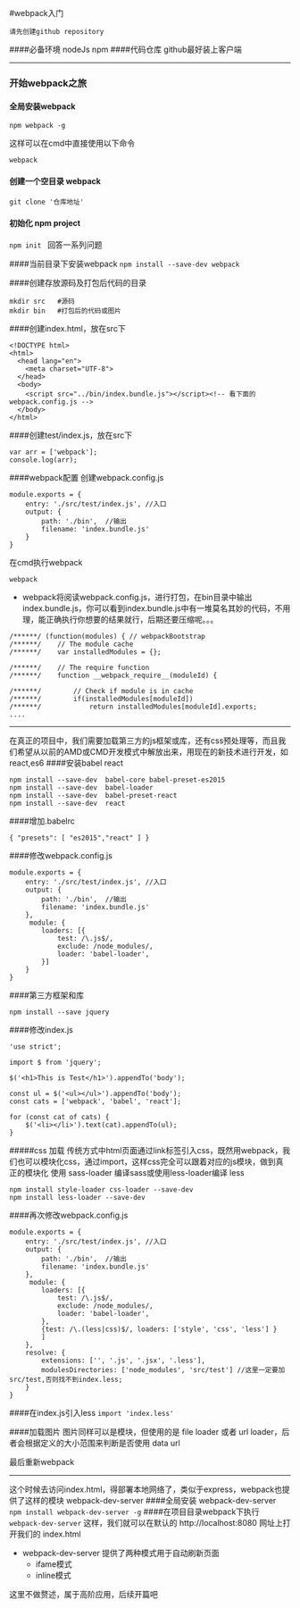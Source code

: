 #webpack入门

`请先创建github repository`

####必备环境
nodeJs
npm
####代码仓库
github最好装上客户端

----
### 开始webpack之旅
#### 全局安装webpack
`npm webpack -g`

这样可以在cmd中直接使用以下命令

`webpack`

#### 创建一个空目录 webpack
`git clone '仓库地址'`

#### 初始化 npm project
`npm init ` 回答一系列问题

####当前目录下安装webpack
`npm install --save-dev webpack`

####创建存放源码及打包后代码的目录
```
mkdir src   #源码
mkdir bin   #打包后的代码或图片
```
####创建index.html，放在src下
```
<!DOCTYPE html>
<html>
  <head lang="en">
    <meta charset="UTF-8">
  </head>
  <body>
    <script src="../bin/index.bundle.js"></script><!-- 看下面的webpack.config.js -->
  </body>
</html>
```
####创建test/index.js，放在src下
```
var arr = ['webpack'];
console.log(arr);
```
####webpack配置
创建webpack.config.js
```
module.exports = {
    entry: './src/test/index.js', //入口
    output: {
        path: './bin',  //输出
        filename: 'index.bundle.js'
    }
}
```
在cmd执行webpack

`webpack`

* webpack将阅读webpack.config.js，进行打包，在bin目录中输出 index.bundle.js，你可以看到index.bundle.js中有一堆莫名其妙的代码，不用理，能正确执行你想要的结果就行，后期还要压缩呢。。。
```
/******/ (function(modules) { // webpackBootstrap
/******/ 	// The module cache
/******/ 	var installedModules = {};

/******/ 	// The require function
/******/ 	function __webpack_require__(moduleId) {

/******/ 		// Check if module is in cache
/******/ 		if(installedModules[moduleId])
/******/ 			return installedModules[moduleId].exports;
....
```
------
在真正的项目中，我们需要加载第三方的js框架或库，还有css预处理等，而且我们希望从以前的AMD或CMD开发模式中解放出来，用现在的新技术进行开发，如react,es6
####安装babel react
```
npm install --save-dev  babel-core babel-preset-es2015
npm install --save-dev  babel-loader
npm install --save-dev  babel-preset-react
npm install --save-dev  react
```
####增加.babelrc
```
{ "presets": [ "es2015","react" ] }
```
####修改webpack.config.js
```
module.exports = {
    entry: './src/test/index.js', //入口
    output: {
        path: './bin',  //输出
        filename: 'index.bundle.js'
    },
     module: {
        loaders: [{
            test: /\.js$/,
            exclude: /node_modules/,
            loader: 'babel-loader',
        }]
    }
}
```
####第三方框架和库
```
npm install --save jquery
```
####修改index.js
```
'use strict';

import $ from 'jquery';

$('<h1>This is Test</h1>').appendTo('body');

const ul = $('<ul></ul>').appendTo('body');
const cats = ['webpack', 'babel', 'react'];

for (const cat of cats) {
    $('<li></li>').text(cat).appendTo(ul);
}
```
#####css 加载
传统方式中html页面通过link标签引入css，既然用webpack，我们也可以模块化css，通过import，这样css完全可以跟着对应的js模块，做到真正的模块化
使用 sass-loader 编译sass或使用less-loader编译 less
```
npm install style-loader css-loader --save-dev
npm install less-loader --save-dev
```

####再次修改webpack.config.js
```
module.exports = {
    entry: './src/test/index.js', //入口
    output: {
        path: './bin',  //输出
        filename: 'index.bundle.js'
    },
     module: {
        loaders: [{
            test: /\.js$/,
            exclude: /node_modules/,
            loader: 'babel-loader',
        },
        {test: /\.(less|css)$/, loaders: ['style', 'css', 'less'] }
        ]
    },
    resolve: {
        extensions: ['', '.js', '.jsx', '.less'],
        modulesDirectories: ['node_modules', 'src/test'] //这里一定要加src/test,否则找不到index.less;
    }
}
```
####在index.js引入less
` import 'index.less' `

####加载图片
图片同样可以是模块，但使用的是 file loader 或者 url loader，后者会根据定义的大小范围来判断是否使用 data url

最后重新webpack

--------------
这个时候去访问index.html，得部署本地网络了，类似于express，webpack也提供了这样的模块 webpack-dev-server
####全局安装 webpack-dev-server
` npm install webpack-dev-server -g`
####在项目目录webpack下执行
`webpack-dev-server`
这样，我们就可以在默认的 http://localhost:8080 网址上打开我们的 index.html

* webpack-dev-server 提供了两种模式用于自动刷新页面
  * ifame模式
  * inline模式
  
这里不做赘述，属于高阶应用，后续开篇吧

  













